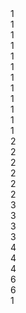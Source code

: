 <div class="grid-example">
  <div class="container-fluid">
    <div class="row">
      <div class="col-xs-1"><span>1</span></div>
      <div class="col-xs-1"><span>1</span></div>
      <div class="col-xs-1"><span>1</span></div>
      <div class="col-xs-1"><span>1</span></div>
      <div class="col-xs-1"><span>1</span></div>
      <div class="col-xs-1"><span>1</span></div>
      <div class="col-xs-1"><span>1</span></div>
      <div class="col-xs-1"><span>1</span></div>
      <div class="col-xs-1"><span>1</span></div>
      <div class="col-xs-1"><span>1</span></div>
      <div class="col-xs-1"><span>1</span></div>
      <div class="col-xs-1"><span>1</span></div>
    </div>
    <div class="row">
      <div class="col-xs-2"><span>2</span></div>
      <div class="col-xs-2"><span>2</span></div>
      <div class="col-xs-2"><span>2</span></div>
      <div class="col-xs-2"><span>2</span></div>
      <div class="col-xs-2"><span>2</span></div>
      <div class="col-xs-2"><span>2</span></div>
    </div>
    <div class="row">
      <div class="col-xs-3"><span>3</span></div>
      <div class="col-xs-3"><span>3</span></div>
      <div class="col-xs-3"><span>3</span></div>
      <div class="col-xs-3"><span>3</span></div>
    </div>
    <div class="row">
      <div class="col-xs-4"><span>4</span></div>
      <div class="col-xs-4"><span>4</span></div>
      <div class="col-xs-4"><span>4</span></div>
    </div>
    <div class="row">
      <div class="col-xs-6"><span>6</span></div>
      <div class="col-xs-6"><span>6</span></div>
    </div>
    <div class="row">
      <div class="col-xs-12"><span>1</span></div>
    </div>
  </div>
</div>
